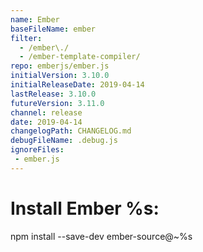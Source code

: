 ```yaml
---
name: Ember
baseFileName: ember
filter:
  - /ember\./
  - /ember-template-compiler/
repo: emberjs/ember.js
initialVersion: 3.10.0
initialReleaseDate: 2019-04-14
lastRelease: 3.10.0
futureVersion: 3.11.0
channel: release
date: 2019-04-14
changelogPath: CHANGELOG.md
debugFileName: .debug.js
ignoreFiles:
 - ember.js
---
```

# Install Ember %s:
npm install --save-dev ember-source@~%s
